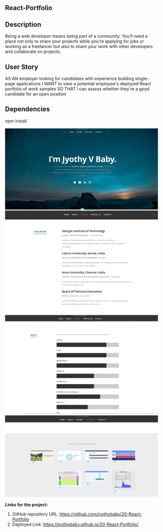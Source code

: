 ## React-Portfolio

## Description
Being a web developer means being part of a community. You’ll need a place not only to share your projects while you're applying for jobs or working as a freelancer but also to share your work with other developers and collaborate on projects.

## User Story
AS AN employer looking for candidates with experience building single-page applications
I WANT to view a potential employee's deployed React portfolio of work samples
SO THAT I can assess whether they're a good candidate for an open position


## Dependencies
npm install

![screen-1](https://github.com/jyothybaby/20-React-Portfolio/blob/main/screenshots/Capture1.JPG)<br>
![screen-2](https://github.com/jyothybaby/20-React-Portfolio/blob/main/screenshots/Capture2.JPG)<br>
![screen-3](https://github.com/jyothybaby/20-React-Portfolio/blob/main/screenshots/Capture3.JPG)<br>
![screen-4](https://github.com/jyothybaby/20-React-Portfolio/blob/main/screenshots/Capture4.JPG)<br>

<b>Links for the project:</b><br>
1. GitHub repository URL: https://github.com/jyothybaby/20-React-Portfolio
2. Deployed Link:   https://jyothybaby.github.io/20-React-Portfolio/